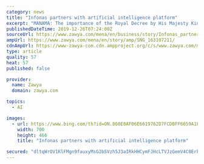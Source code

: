 ```yaml
---
category: news
title: "Infonas partners with artificial intelligence platform"
excerpt: "MANAMA: The importance of the Royal Decree by His Majesty King Hamad to adapt artificial intelligence (AI) and machine learning (ML) technologies in Bahrain has been emphasised by Infonas managing director Hamad Al Amer. The Bahrain-based ICT and telecommunications company specialises in deploying and operating enterprise and financial sector ..."
publishedDateTime: 2019-12-26T07:24:00Z
sourceUrl: https://www.zawya.com/mena/en/business/story/Infonas_partners_with_artificial_intelligence_platform-SNG_163107211/
ampUrl: https://www.zawya.com/mena/en/story/amp/SNG_163107211/
cdnAmpUrl: https://www-zawya-com.cdn.ampproject.org/c/s/www.zawya.com/mena/en/story/amp/SNG_163107211/
type: article
quality: 57
heat: 57
published: false

provider:
  name: Zawya
  domain: zawya.com

topics:
  - AI

images:
  - url: https://www.bing.com/th?id=ON.860E8AF06E6619762D7FCDBFF6659A1F
    width: 700
    height: 466
    title: "Infonas partners with artificial intelligence platform"

secured: "dltqWrOV1KlFMgn9fauxyMsG2bSVzh5J3aIRkHHCymFJHcLTVJzGemV4C0Erk6fV78vbfZz5RFpn9m1dH/ktFLKcBVJkZfHkuCxYCnWoQb/wF/TZt2AaKqpLDjQKEcuMx9llc4VUB853+dp2ZDkAZO8qVjSPqRFzOsXCBj6pbt6RDFByd6A+hjEVJyDMsaKnJ+WmpIkNzWY3cUF+bPXDFeV9PEddb0aVgL4irqmwWaHgEvtdQFsY4JnyjE7TySPUvsw37bu6Kbum0raBX98lBQ==;yWkhzhMAQamr3kBdT031Uw=="
---
```


